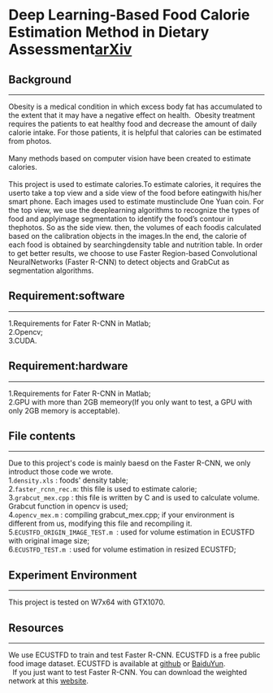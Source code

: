 # Deep Learning-Based Food Calorie Estimation Method in Dietary Assessment[arXiv]()
## Background
------
Obesity is a medical condition in which excess body fat has accumulated to the extent that it may have a negative effect on health.  Obesity treatment requires the patients to eat healthy food and decrease the amount of daily calorie intake. For those patients, it is helpful that calories can be estimated from photos.<br><br>Many methods based on computer vision have been created to estimate calories. <br><br>
This project is used to estimate calories.To estimate calories, it requires the userto take a top view and a side view of the food before eatingwith his/her smart phone. Each images used to estimate mustinclude One Yuan coin. For the top view, we use the deeplearning algorithms to recognize the types of food and applyimage segmentation to identify the food’s contour in thephotos. So as the side view. then, the volumes of each foodis calculated based on the calibration objects in the images.In the end, the calorie of each food is obtained by searchingdensity table and nutrition table. In order to get better results, we choose to use Faster Region-based Convolutional NeuralNetworks (Faster R-CNN) to detect objects and GrabCut as segmentation algorithms.

## Requirement:software
-----

1.Requirements for Fater R-CNN in Matlab;<br>
2.Opencv;<br>
3.CUDA.<br>

## Requirement:hardware
-----

1.Requirements for Fater R-CNN in Matlab;<br>
2.GPU with more than 2GB memeory(If you only want to test, a GPU with only 2GB memory is acceptable).<br>

## File contents
-----
Due to this project's code is mainly baesd on the Faster R-CNN, we only introduct those code we wrote.<br>
1.`density.xls` : foods' density table;<br>
2.`faster_rcnn_rec.m`: this file is used to estimate calorie;<br>
3.`grabcut_mex.cpp` : this file is written by C and is used to calculate volume. Grabcut function in opencv is used;<br>
4.`opencv_mex.m` : compiling grabcut_mex.cpp; if your environment is different from us, modifying this file and recompiling it.<br>
5.`ECUSTFD_ORIGIN_IMAGE_TEST.m `: used for volume estimation in ECUSTFD with original image size;<br>
6.`ECUSTFD_TEST.m `:  used for volume estimation in resized ECUSTFD;<br>
## Experiment Environment
-----
This project is tested on W7x64 with GTX1070. <br>
## Resources
-----
We use ECUSTFD to train and test Faster R-CNN. ECUSTFD is a free public food image dataset. ECUSTFD is available at [github](https://github.com/Liang-yc/ECUSTFD-resized-) or [BaiduYun](http://pan.baidu.com/s/1o8qDnXC). <br>  
If you just want to test Faster R-CNN. You can download the weighted network at this [website](http://pan.baidu.com/s/1pLEYCvL).
  
